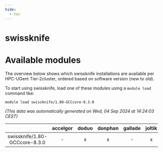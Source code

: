 ```yaml
---
hide:
  - toc
---
```


swissknife
==========

# Available modules


The overview below shows which swissknife installations are available per HPC-UGent Tier-2cluster, ordered based on software version (new to old).

To start using swissknife, load one of these modules using a `module load` command like:

```shell
module load swissknife/1.80-GCCcore-8.3.0
```

*(This data was automatically generated on Wed, 04 Sep 2024 at 14:24:03 CEST)*  

| |accelgor|doduo|donphan|gallade|joltik|shinx|skitty|
| :---: | :---: | :---: | :---: | :---: | :---: | :---: | :---: |
|swissknife/1.80-GCCcore-8.3.0|-|x|x|-|x|-|x|
